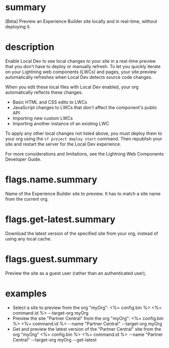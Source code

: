 # summary

[Beta] Preview an Experience Builder site locally and in real-time, without deploying it.

# description

Enable Local Dev to see local changes to your site in a real-time preview that you don't have to deploy or manually refresh. To let you quickly iterate on your Lightning web components (LWCs) and pages, your site preview automatically refreshes when Local Dev detects source code changes.

When you edit these local files with Local Dev enabled, your org automatically reflects these changes.

- Basic HTML and CSS edits to LWCs
- JavaScript changes to LWCs that don't affect the component's public API
- Importing new custom LWCs
- Importing another instance of an existing LWC

To apply any other local changes not listed above, you must deploy them to your org using the `sf project deploy start` command. Then republish your site and restart the server for the Local Dev experience.

For more considerations and limitations, see the Lightning Web Components Developer Guide.

# flags.name.summary

Name of the Experience Builder site to preview. It has to match a site name from the current org.

# flags.get-latest.summary

Download the latest version of the specified site from your org, instead of using any local cache.

# flags.guest.summary

Preview the site as a guest user (rather than an authenticated user),

# examples

- Select a site to preview from the org "myOrg":
  <%= config.bin %> <%= command.id %> --target-org myOrg
- Preview the site "Partner Central" from the org "myOrg":
  <%= config.bin %> <%= command.id %> --name "Partner Central" --target-org myOrg
- Get and preview the latest version of the "Partner Central" site from the org "myOrg"
  <%= config.bin %> <%= command.id %> --name "Partner Central" --target-org myOrg --get-latest
